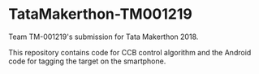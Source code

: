 # TataMakerthon-TM001219
Team TM-001219's submission for Tata Makerthon 2018.

This repository contains code for CCB control algorithm and the Android code for tagging the target on the smartphone. 
